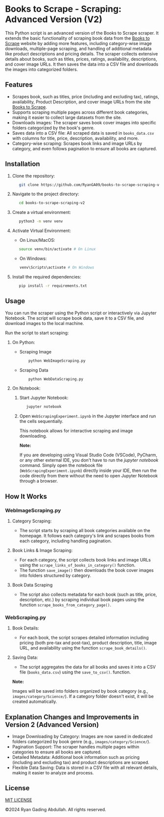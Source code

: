 # Books to Scrape - Scraping: Advanced Version (V2)

This Python script is an advanced version of the Books to Scrape scraper. It extends the basic functionality of scraping book data from the [Books to Scrape](https://books.toscrape.com/) website by adding more features, including category-wise image downloads, multiple-page scraping, and handling of additional metadata like product descriptions and pricing details. The scraper collects extensive details about books, such as titles, prices, ratings, availability, descriptions, and cover image URLs. It then saves the data into a CSV file and downloads the images into categorized folders.

## Features

- Scrapes book, such as titles, price (including and excluding tax), ratings, availability, Product Description, and cover image URLs from the site [Books to Scrape](https://books.toscrape.com/).
- Supports scraping multiple pages across different book categories, making it easier to collect large datasets from the site.
- Downloads images: The scraper saves book cover images into specific folders categorized by the book's genre.
- Saves data into a CSV file: All scraped data is saved in `books_data.csv` with columns for title, price, description, availability, and more.
- Category-wise scraping: Scrapes book links and image URLs by category, and even follows pagination to ensure all books are captured.

## Installation

1. Clone the repository:

   ```bash
      git clone https://github.com/RyanGA09/books-to-scrape-scraping-v2.git
   ```

2. Navigate to the project directory:

   ```bash
      cd books-to-scrape-scraping-v2
   ```

3. Create a virtual environment:

   ```bash
      python3 -m venv venv
   ```

4. Activate Virtual Environment:

   - On Linux/MacOS:

   ```bash
      source venv/bin/activate # On Linux
   ```

   - On Windows:

     ```bash
     venv\Scripts\activate # On Windows
     ```

5. Install the required dependencies:

   ```bash
      pip install -r requirements.txt
   ```

## Usage

You can run the scraper using the Python script or interactively via Jupyter Notebook. The script will scrape book data, save it to a CSV file, and download images to the local machine.

Run the script to start scraping:

1. On Python:

   - Scraping Image

     ```bash
         python WebImageScraping.py
     ```

   - Scraping Data

     ```bash
         python WebDataScraping.py
     ```

2. On Notebook:

   1. Start Jupyter Notebook:

      ```bash
         jupyter notebook
      ```

   2. Open `WebScrapingExperiment.ipynb` in the Jupyter interface and run the cells sequentially.

      This notebook allows for interactive scraping and image downloading.

      **Note:**

      If you are developing using Visual Studio Code (VSCode), PyCharm, or any other external IDE, you don't have to run the _jupyter notebook_ command. Simply open the notebook file (`WebScrapingExperiment.ipynb`) directly inside your IDE, then run the code directly from there without the need to open Jupyter Notebook through a browser.

## How It Works

### WebImageScraping.py

1. Category Scraping:

   - The script starts by scraping all book categories available on the homepage. It follows each category's link and scrapes books from each category, including handling pagination.

2. Book Links & Image Scraping:

   - For each category, the script collects book links and image URLs using the `scrape_links_of_books_in_category()` function.
   - The function `save_image()` then downloads the book cover images into folders structured by category.

3. Book Data Scraping
   - The script also collects metadata for each book (such as title, price, description, etc.) by scraping individual book pages using the function `scrape_books_from_category_page()`.

### WebScraping.py

1. Book Details:

   - For each book, the script scrapes detailed information including pricing (both pre-tax and post-tax), product description, title, image URL, and availability using the function `scrape_book_details()`.

2. Saving Data:

   - The script aggregates the data for all books and saves it into a CSV file (`books_data.csv`) using the `save_to_csv()`. function.

   **Note:**

   Images will be saved into folders organized by book category (e.g., `images/category/Science/`). If a category folder doesn't exist, it will be created automatically.

## Explanation Changes and Improvements in Version 2 (Advanced Version)

- Image Downloading by Category: Images are now saved in dedicated folders categorized by book genre (e.g., `images/category/Science/`).
- Pagination Support: The scraper handles multiple pages within categories to ensure all books are captured.
- Detailed Metadata: Additional book information such as pricing (including and excluding tax) and product descriptions are scraped.
- Flexible Data Saving: Data is stored in a CSV file with all relevant details, making it easier to analyze and process.

## License

[MIT LICENSE](LICENSE)

&copy;2024 Ryan Gading Abdullah. All rights reserved.
